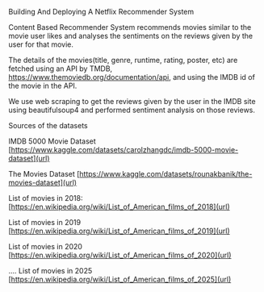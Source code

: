 Building And Deploying A Netflix Recommender System

Content Based Recommender System recommends movies similar to the movie user likes and analyses the sentiments on the reviews given by the user for that movie.

The details of the movies(title, genre, runtime, rating, poster, etc) are fetched using an API by TMDB, https://www.themoviedb.org/documentation/api, and using the IMDB id of the movie in the API.

We use web scraping to get the reviews given by the user in the IMDB site using beautifulsoup4 and performed sentiment analysis on those reviews.


Sources of the datasets 

IMDB 5000 Movie Dataset [https://www.kaggle.com/datasets/carolzhangdc/imdb-5000-movie-dataset](url)

The Movies Dataset [https://www.kaggle.com/datasets/rounakbanik/the-movies-dataset](url)

List of movies in 2018: [https://en.wikipedia.org/wiki/List_of_American_films_of_2018](url)

List of movies in 2019 [https://en.wikipedia.org/wiki/List_of_American_films_of_2019](url)

List of movies in 2020 [https://en.wikipedia.org/wiki/List_of_American_films_of_2020](url)

....
List of movies in 2025 [https://en.wikipedia.org/wiki/List_of_American_films_of_2025](url)

